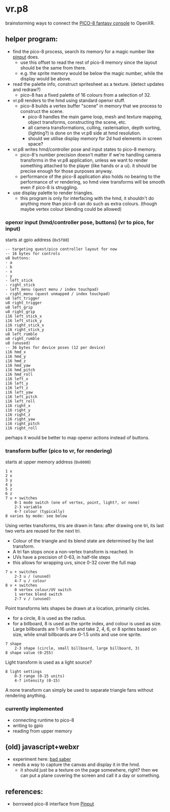 # vr.p8
brainstorming ways to connect the [PICO-8 fantasy console](https://www.lexaloffle.com/pico-8.php) to OpenXR.

## helper program:
- find the pico-8 process, search its memory for a magic number like [pinput](https://github.com/VyrCossont/Pinput) does.
    - use this offset to read the rest of pico-8 memory since the layout should be the same from there.
    - e.g. the sprite memory would be below the magic number, while the display would be above.
- read the palette info, construct spritesheet as a texture. (detect updates and redraw?)
    - pico-8 has a fixed palette of 16 colours from a selection of 32.
- vr.p8 renders to the hmd using standard openxr stuff.
    - pico-8 builds a vertex buffer "scene" in memory that we process to construct the scene.
        - pico-8 handles the main game loop, mesh and texture mapping, object transforms, constructing the scene, etc.
        - all camera transformations, culling, rasterisation, depth sorting, (lighting?) is done on the vr.p8 side at hmd resolution.
        - should we utilise display memory for 2d hud elements in screen space?
- vr.p8 writes hmd/controller pose and input states to pico-8 memory.
    - pico-8's number precision doesn't matter if we're handling camera transforms in the vr.p8 application, unless we want to render something attached to the player (like hands or a ui). it should be precise enough for those purposes anyway.
    - performance of the pico-8 application also holds no bearing to the performance of vr rendering, so hmd view transforms will be smooth even if pico-8 is struggling.
- use display palette to render triangles.
    - this program is only for interfacing with the hmd, it shouldn't do anything more than pico-8 can do such as extra colours. (though maybe vertex colour blending could be allowed)

### openxr input (hmd/controller pose, buttons) (vr to pico, for input)
starts at gpio address (`0x5f80`)
```
-- targeting quest/pico controller layout for now
-- 16 bytes for controls
u8 buttons:
- a
- b
- x
- y
- left_stick
- right_stick
- left_menu (quest menu / index touchpad)
- right_menu (quest unmapped / index touchpad)
u8 left_trigger
u8 right_trigger
u8 left_grip
u8 right_grip
i16 left_stick_x
i16 left_stick_y
i16 right_stick_x
i16 right_stick_y
u8 left_rumble
u8 right_rumble
u8 (unused)
-- 36 bytes for device poses (12 per device)
i16 hmd_x
i16 hmd_y
i16 hmd_z
i16 hmd_yaw
i16 hmd_pitch
i16 hmd_roll
i16 left_x
i16 left_y
i16 left_z
i16 left_yaw
i16 left_pitch
i16 left_roll
i16 right_x
i16 right_y
i16 right_z
i16 right_yaw
i16 right_pitch
i16 right_roll
```
perhaps it would be better to map openxr actions instead of buttons.

### transform buffer (pico to vr, for rendering)
starts at upper memory address (`0x8000`)
```
1 x
2 x
3 y
4 y
5 z
6 z
7 u + switches
    0-1 mode switch (one of vertex, point, light?, or none)
    2-3 variable
    4-7 colour (typically)
8 varies by mode: see below
```
Using vertex transforms, tris are drawn in fans: after drawing one tri, its last two verts are reused for the next tri.
- Colour of the triangle and its blend state are determined by the last transform.
- A tri fan stops once a non-vertex transform is reached.
In 
- UVs have a precision of 0-63, in half-tile steps
- this allows for wrapping uvs, since 0-32 cover the full map
```
7 u + switches
    2-3 u / (unused)
    4-7 u / colour
8 v + switches
    0 vertex colour/UV switch
    1 vertex blend switch
    2-7 v / (unused)
```

Point transforms lets shapes be drawn at a location, primarily circles.
- for a circle, 8 is used as the radius.
- for a billboard, 8 is used as the sprite index, and colour is used as size. Large billboards are 1-16 units and take 2, 4, 6, or 8 sprites based on size, while small billboards are 0-1.5 units and use one sprite.
```
7 shape
    2-3 shape (circle, small billboard, large billboard, 3)
8 shape value (0-255)
```

Light transform is used as a light source?
```
8 light settings
    0-3 range (0-15 units)
    4-7 intensity (0-15)
```

A none transform can simply be used to separate triangle fans without rendering anything.


### currently implemented
- connecting runtime to pico-8
- writing to gpio
- reading from upper memory


## (old) javascript+webxr
- experiment here: [bad saber](https://cubee.games/?rel=the_random_box&sub=bad_saber)
- needs a way to capture the canvas and display it in the hmd.
    - it should just be a texture on the page somewhere, right? then we can put a plane covering the screen and call it a day or something.
    
## references:
- borrowed pico-8 interface from [Pinput](https://github.com/VyrCossont/Pinput)
